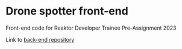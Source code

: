 
# Drone spotter front-end

Front-end code for Reaktor Developer Trainee Pre-Assignment 2023


Link to [back-end repository](https://github.com/mmoila/drone_spotter_backend)
